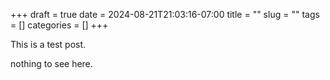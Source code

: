 +++ 
draft = true
date = 2024-08-21T21:03:16-07:00
title = ""
slug = "" 
tags = []
categories = []
+++

This is a test post.

nothing to see here.
